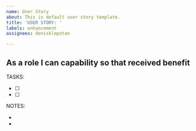 ```yaml
---
name: User Story
about: This is default user story template.
title: 'USER STORY: '
labels: enhancement
assignees: denisklopotan

---
```


As a **role** I can **capability** so that **received benefit**
---

TASKS:

- [ ]
- [ ]
 
NOTES:

-
-

